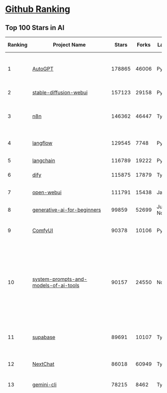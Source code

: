 [Github Ranking](../README.md)
==========

## Top 100 Stars in AI

| Ranking | Project Name | Stars | Forks | Language | Open Issues | Description | Last Commit |
| ------- | ------------ | ----- | ----- | -------- | ----------- | ----------- | ----------- |
| 1 | [AutoGPT](https://github.com/Significant-Gravitas/AutoGPT) | 178865 | 46006 | Python | 186 | AutoGPT is the vision of accessible AI for everyone, to use and to build on. Our mission is to provide the tools, so that you can focus on what matters. | 2025-10-07T23:26:01Z |
| 2 | [stable-diffusion-webui](https://github.com/AUTOMATIC1111/stable-diffusion-webui) | 157123 | 29158 | Python | 2367 | Stable Diffusion web UI | 2025-10-07T20:06:10Z |
| 3 | [n8n](https://github.com/n8n-io/n8n) | 146362 | 46447 | TypeScript | 747 | Fair-code workflow automation platform with native AI capabilities. Combine visual building with custom code, self-host or cloud, 400+ integrations. | 2025-10-08T01:26:48Z |
| 4 | [langflow](https://github.com/langflow-ai/langflow) | 129545 | 7748 | Python | 381 | Langflow is a powerful tool for building and deploying AI-powered agents and workflows. | 2025-10-08T00:25:31Z |
| 5 | [langchain](https://github.com/langchain-ai/langchain) | 116789 | 19222 | Python | 149 | 🦜🔗 Build context-aware reasoning applications | 2025-10-08T03:14:19Z |
| 6 | [dify](https://github.com/langgenius/dify) | 115875 | 17879 | TypeScript | 492 | Production-ready platform for agentic workflow development. | 2025-10-07T10:25:53Z |
| 7 | [open-webui](https://github.com/open-webui/open-webui) | 111791 | 15438 | JavaScript | 226 | User-friendly AI Interface (Supports Ollama, OpenAI API, ...) | 2025-10-07T21:20:37Z |
| 8 | [generative-ai-for-beginners](https://github.com/microsoft/generative-ai-for-beginners) | 99859 | 52699 | Jupyter Notebook | 2 | 21 Lessons, Get Started Building with Generative AI  | 2025-10-06T03:12:29Z |
| 9 | [ComfyUI](https://github.com/comfyanonymous/ComfyUI) | 90378 | 10106 | Python | 2798 | The most powerful and modular diffusion model GUI, api and backend with a graph/nodes interface. | 2025-10-08T02:48:51Z |
| 10 | [system-prompts-and-models-of-ai-tools](https://github.com/x1xhlol/system-prompts-and-models-of-ai-tools) | 90157 | 24550 | None | 53 | FULL Augment Code, Claude Code, Cluely, CodeBuddy, Comet, Cursor, Devin AI, Junie, Kiro, Leap.new, Lovable, Manus Agent Tools, NotionAI, Orchids.app, Perplexity, Poke, Qoder, Replit, Same.dev, Trae, Traycer AI, VSCode Agent, Warp.dev, Windsurf, Xcode, Z.ai Code, dia & v0. (And other Open Sourced) System Prompts, Internal Tools & AI Models | 2025-10-02T17:19:02Z |
| 11 | [supabase](https://github.com/supabase/supabase) | 89691 | 10107 | TypeScript | 223 | The Postgres development platform. Supabase gives you a dedicated Postgres database to build your web, mobile, and AI applications. | 2025-10-08T03:19:22Z |
| 12 | [NextChat](https://github.com/ChatGPTNextWeb/NextChat) | 86018 | 60949 | TypeScript | 670 | ✨ Light and Fast AI Assistant. Support: Web \| iOS \| MacOS \| Android \|  Linux \| Windows | 2025-09-29T12:01:08Z |
| 13 | [gemini-cli](https://github.com/google-gemini/gemini-cli) | 78215 | 8462 | TypeScript | 1910 | An open-source AI agent that brings the power of Gemini directly into your terminal. | 2025-10-08T03:33:39Z |
| 14 | [funNLP](https://github.com/fighting41love/funNLP) | 76413 | 15013 | Python | 34 | 中英文敏感词、语言检测、中外手机/电话归属地/运营商查询、名字推断性别、手机号抽取、身份证抽取、邮箱抽取、中日文人名库、中文缩写库、拆字词典、词汇情感值、停用词、反动词表、暴恐词表、繁简体转换、英文模拟中文发音、汪峰歌词生成器、职业名称词库、同义词库、反义词库、否定词库、汽车品牌词库、汽车零件词库、连续英文切割、各种中文词向量、公司名字大全、古诗词库、IT词库、财经词库、成语词库、地名词库、历史名人词库、诗词词库、医学词库、饮食词库、法律词库、汽车词库、动物词库、中文聊天语料、中文谣言数据、百度中文问答数据集、句子相似度匹配算法集合、bert资源、文本生成&摘要相关工具、cocoNLP信息抽取工具、国内电话号码正则匹配、清华大学XLORE:中英文跨语言百科知识图谱、清华大学人工智能技术系列报告、自然语言生成、NLU太难了系列、自动对联数据及机器人、用户名黑名单列表、罪名法务名词及分类模型、微信公众号语料、cs224n深度学习自然语言处理课程、中文手写汉字识别、中文自然语言处理 语料/数据集、变量命名神器、分词语料库+代码、任务型对话英文数据集、ASR 语音数据集 + 基于深度学习的中文语音识别系统、笑声检测器、Microsoft多语言数字/单位/如日期时间识别包、中华新华字典数据库及api(包括常用歇后语、成语、词语和汉字)、文档图谱自动生成、SpaCy 中文模型、Common Voice语音识别数据集新版、神经网络关系抽取、基于bert的命名实体识别、关键词(Keyphrase)抽取包pke、基于医疗领域知识图谱的问答系统、基于依存句法与语义角色标注的事件三元组抽取、依存句法分析4万句高质量标注数据、cnocr：用来做中文OCR的Python3包、中文人物关系知识图谱项目、中文nlp竞赛项目及代码汇总、中文字符数据、speech-aligner: 从“人声语音”及其“语言文本”产生音素级别时间对齐标注的工具、AmpliGraph: 知识图谱表示学习(Python)库：知识图谱概念链接预测、Scattertext 文本可视化(python)、语言/知识表示工具：BERT & ERNIE、中文对比英文自然语言处理NLP的区别综述、Synonyms中文近义词工具包、HarvestText领域自适应文本挖掘工具（新词发现-情感分析-实体链接等）、word2word：(Python)方便易用的多语言词-词对集：62种语言/3,564个多语言对、语音识别语料生成工具：从具有音频/字幕的在线视频创建自动语音识别(ASR)语料库、构建医疗实体识别的模型（包含词典和语料标注）、单文档非监督的关键词抽取、Kashgari中使用gpt-2语言模型、开源的金融投资数据提取工具、文本自动摘要库TextTeaser: 仅支持英文、人民日报语料处理工具集、一些关于自然语言的基本模型、基于14W歌曲知识库的问答尝试--功能包括歌词接龙and已知歌词找歌曲以及歌曲歌手歌词三角关系的问答、基于Siamese bilstm模型的相似句子判定模型并提供训练数据集和测试数据集、用Transformer编解码模型实现的根据Hacker News文章标题自动生成评论、用BERT进行序列标记和文本分类的模板代码、LitBank：NLP数据集——支持自然语言处理和计算人文学科任务的100部带标记英文小说语料、百度开源的基准信息抽取系统、虚假新闻数据集、Facebook: LAMA语言模型分析，提供Transformer-XL/BERT/ELMo/GPT预训练语言模型的统一访问接口、CommonsenseQA：面向常识的英文QA挑战、中文知识图谱资料、数据及工具、各大公司内部里大牛分享的技术文档 PDF 或者 PPT、自然语言生成SQL语句（英文）、中文NLP数据增强（EDA）工具、英文NLP数据增强工具 、基于医药知识图谱的智能问答系统、京东商品知识图谱、基于mongodb存储的军事领域知识图谱问答项目、基于远监督的中文关系抽取、语音情感分析、中文ULMFiT-情感分析-文本分类-语料及模型、一个拍照做题程序、世界各国大规模人名库、一个利用有趣中文语料库 qingyun 训练出来的中文聊天机器人、中文聊天机器人seqGAN、省市区镇行政区划数据带拼音标注、教育行业新闻语料库包含自动文摘功能、开放了对话机器人-知识图谱-语义理解-自然语言处理工具及数据、中文知识图谱：基于百度百科中文页面-抽取三元组信息-构建中文知识图谱、masr: 中文语音识别-提供预训练模型-高识别率、Python音频数据增广库、中文全词覆盖BERT及两份阅读理解数据、ConvLab：开源多域端到端对话系统平台、中文自然语言处理数据集、基于最新版本rasa搭建的对话系统、基于TensorFlow和BERT的管道式实体及关系抽取、一个小型的证券知识图谱/知识库、复盘所有NLP比赛的TOP方案、OpenCLaP：多领域开源中文预训练语言模型仓库、UER：基于不同语料+编码器+目标任务的中文预训练模型仓库、中文自然语言处理向量合集、基于金融-司法领域(兼有闲聊性质)的聊天机器人、g2pC：基于上下文的汉语读音自动标记模块、Zincbase 知识图谱构建工具包、诗歌质量评价/细粒度情感诗歌语料库、快速转化「中文数字」和「阿拉伯数字」、百度知道问答语料库、基于知识图谱的问答系统、jieba_fast 加速版的jieba、正则表达式教程、中文阅读理解数据集、基于BERT等最新语言模型的抽取式摘要提取、Python利用深度学习进行文本摘要的综合指南、知识图谱深度学习相关资料整理、维基大规模平行文本语料、StanfordNLP 0.2.0：纯Python版自然语言处理包、NeuralNLP-NeuralClassifier：腾讯开源深度学习文本分类工具、端到端的封闭域对话系统、中文命名实体识别：NeuroNER vs. BertNER、新闻事件线索抽取、2019年百度的三元组抽取比赛：“科学空间队”源码、基于依存句法的开放域文本知识三元组抽取和知识库构建、中文的GPT2训练代码、ML-NLP - 机器学习(Machine Learning)NLP面试中常考到的知识点和代码实现、nlp4han:中文自然语言处理工具集(断句/分词/词性标注/组块/句法分析/语义分析/NER/N元语法/HMM/代词消解/情感分析/拼写检查、XLM：Facebook的跨语言预训练语言模型、用基于BERT的微调和特征提取方法来进行知识图谱百度百科人物词条属性抽取、中文自然语言处理相关的开放任务-数据集-当前最佳结果、CoupletAI - 基于CNN+Bi-LSTM+Attention 的自动对对联系统、抽象知识图谱、MiningZhiDaoQACorpus - 580万百度知道问答数据挖掘项目、brat rapid annotation tool: 序列标注工具、大规模中文知识图谱数据：1.4亿实体、数据增强在机器翻译及其他nlp任务中的应用及效果、allennlp阅读理解:支持多种数据和模型、PDF表格数据提取工具 、 Graphbrain：AI开源软件库和科研工具，目的是促进自动意义提取和文本理解以及知识的探索和推断、简历自动筛选系统、基于命名实体识别的简历自动摘要、中文语言理解测评基准，包括代表性的数据集&基准模型&语料库&排行榜、树洞 OCR 文字识别 、从包含表格的扫描图片中识别表格和文字、语声迁移、Python口语自然语言处理工具集(英文)、 similarity：相似度计算工具包，java编写、海量中文预训练ALBERT模型 、Transformers 2.0 、基于大规模音频数据集Audioset的音频增强 、Poplar：网页版自然语言标注工具、图片文字去除，可用于漫画翻译 、186种语言的数字叫法库、Amazon发布基于知识的人-人开放领域对话数据集 、中文文本纠错模块代码、繁简体转换 、 Python实现的多种文本可读性评价指标、类似于人名/地名/组织机构名的命名体识别数据集 、东南大学《知识图谱》研究生课程(资料)、. 英文拼写检查库 、 wwsearch是企业微信后台自研的全文检索引擎、CHAMELEON：深度学习新闻推荐系统元架构 、 8篇论文梳理BERT相关模型进展与反思、DocSearch：免费文档搜索引擎、 LIDA：轻量交互式对话标注工具 、aili - the fastest in-memory index in the East 东半球最快并发索引 、知识图谱车音工作项目、自然语言生成资源大全 、中日韩分词库mecab的Python接口库、中文文本摘要/关键词提取、汉字字符特征提取器 (featurizer)，提取汉字的特征（发音特征、字形特征）用做深度学习的特征、中文生成任务基准测评 、中文缩写数据集、中文任务基准测评 - 代表性的数据集-基准(预训练)模型-语料库-baseline-工具包-排行榜、PySS3：面向可解释AI的SS3文本分类器机器可视化工具 、中文NLP数据集列表、COPE - 格律诗编辑程序、doccano：基于网页的开源协同多语言文本标注工具 、PreNLP：自然语言预处理库、简单的简历解析器，用来从简历中提取关键信息、用于中文闲聊的GPT2模型：GPT2-chitchat、基于检索聊天机器人多轮响应选择相关资源列表(Leaderboards、Datasets、Papers)、(Colab)抽象文本摘要实现集锦(教程 、词语拼音数据、高效模糊搜索工具、NLP数据增广资源集、微软对话机器人框架 、 GitHub Typo Corpus：大规模GitHub多语言拼写错误/语法错误数据集、TextCluster：短文本聚类预处理模块 Short text cluster、面向语音识别的中文文本规范化、BLINK：最先进的实体链接库、BertPunc：基于BERT的最先进标点修复模型、Tokenizer：快速、可定制的文本词条化库、中文语言理解测评基准，包括代表性的数据集、基准(预训练)模型、语料库、排行榜、spaCy 医学文本挖掘与信息提取 、 NLP任务示例项目代码集、 python拼写检查库、chatbot-list - 行业内关于智能客服、聊天机器人的应用和架构、算法分享和介绍、语音质量评价指标(MOSNet, BSSEval, STOI, PESQ, SRMR)、 用138GB语料训练的法文RoBERTa预训练语言模型 、BERT-NER-Pytorch：三种不同模式的BERT中文NER实验、无道词典 - 有道词典的命令行版本，支持英汉互查和在线查询、2019年NLP亮点回顾、 Chinese medical dialogue data 中文医疗对话数据集 、最好的汉字数字(中文数字)-阿拉伯数字转换工具、 基于百科知识库的中文词语多词义/义项获取与特定句子词语语义消歧、awesome-nlp-sentiment-analysis - 情感分析、情绪原因识别、评价对象和评价词抽取、LineFlow：面向所有深度学习框架的NLP数据高效加载器、中文医学NLP公开资源整理 、MedQuAD：(英文)医学问答数据集、将自然语言数字串解析转换为整数和浮点数、Transfer Learning in Natural Language Processing (NLP) 、面向语音识别的中文/英文发音辞典、Tokenizers：注重性能与多功能性的最先进分词器、CLUENER 细粒度命名实体识别 Fine Grained Named Entity Recognition、 基于BERT的中文命名实体识别、中文谣言数据库、NLP数据集/基准任务大列表、nlp相关的一些论文及代码, 包括主题模型、词向量(Word Embedding)、命名实体识别(NER)、文本分类(Text Classificatin)、文本生成(Text Generation)、文本相似性(Text Similarity)计算等，涉及到各种与nlp相关的算法，基于keras和tensorflow 、Python文本挖掘/NLP实战示例、 Blackstone：面向非结构化法律文本的spaCy pipeline和NLP模型通过同义词替换实现文本“变脸” 、中文 预训练 ELECTREA 模型: 基于对抗学习 pretrain Chinese Model 、albert-chinese-ner - 用预训练语言模型ALBERT做中文NER 、基于GPT2的特定主题文本生成/文本增广、开源预训练语言模型合集、多语言句向量包、编码、标记和实现：一种可控高效的文本生成方法、 英文脏话大列表 、attnvis：GPT2、BERT等transformer语言模型注意力交互可视化、CoVoST：Facebook发布的多语种语音-文本翻译语料库，包括11种语言(法语、德语、荷兰语、俄语、西班牙语、意大利语、土耳其语、波斯语、瑞典语、蒙古语和中文)的语音、文字转录及英文译文、Jiagu自然语言处理工具 - 以BiLSTM等模型为基础，提供知识图谱关系抽取 中文分词 词性标注 命名实体识别 情感分析 新词发现 关键词 文本摘要 文本聚类等功能、用unet实现对文档表格的自动检测，表格重建、NLP事件提取文献资源列表 、 金融领域自然语言处理研究资源大列表、CLUEDatasetSearch - 中英文NLP数据集：搜索所有中文NLP数据集，附常用英文NLP数据集 、medical_NER - 中文医学知识图谱命名实体识别 、(哈佛)讲因果推理的免费书、知识图谱相关学习资料/数据集/工具资源大列表、Forte：灵活强大的自然语言处理pipeline工具集 、Python字符串相似性算法库、PyLaia：面向手写文档分析的深度学习工具包、TextFooler：针对文本分类/推理的对抗文本生成模块、Haystack：灵活、强大的可扩展问答(QA)框架、中文关键短语抽取工具 | 2024-05-10T07:38:24Z |
| 15 | [netdata](https://github.com/netdata/netdata) | 76319 | 6194 | C | 168 | The fastest path to AI-powered full stack observability, even for lean teams. | 2025-10-08T00:23:45Z |
| 16 | [LLMs-from-scratch](https://github.com/rasbt/LLMs-from-scratch) | 74738 | 10932 | Jupyter Notebook | 6 | Implement a ChatGPT-like LLM in PyTorch from scratch, step by step | 2025-10-07T20:23:01Z |
| 17 | [Deep-Live-Cam](https://github.com/hacksider/Deep-Live-Cam) | 73864 | 10759 | Python | 65 | real time face swap and one-click video deepfake with only a single image | 2025-08-29T06:44:46Z |
| 18 | [awesome-mcp-servers](https://github.com/punkpeye/awesome-mcp-servers) | 72141 | 5988 | None | 39 | A collection of MCP servers. | 2025-10-07T15:18:20Z |
| 19 | [awesome-llm-apps](https://github.com/Shubhamsaboo/awesome-llm-apps) | 71362 | 9185 | Python | 1 | Collection of awesome LLM apps with AI Agents and RAG using OpenAI, Anthropic, Gemini and opensource models. | 2025-10-08T02:58:42Z |
| 20 | [browser-use](https://github.com/browser-use/browser-use) | 70921 | 8330 | Python | 123 | 🌐 Make websites accessible for AI agents. Automate tasks online with ease. | 2025-10-08T03:23:48Z |
| 21 | [lobe-chat](https://github.com/lobehub/lobe-chat) | 66483 | 13776 | TypeScript | 933 | 🤯 Lobe Chat - an open-source, modern design AI chat framework. Supports multiple AI providers (OpenAI / Claude 4 / Gemini / DeepSeek / Ollama / Qwen), Knowledge Base (file upload / RAG ), one click install MCP Marketplace and Artifacts / Thinking. One-click FREE deployment of your private AI Agent application. | 2025-10-08T00:29:51Z |
| 22 | [AppFlowy](https://github.com/AppFlowy-IO/AppFlowy) | 65832 | 4601 | Dart | 976 | Bring projects, wikis, and teams together with AI. AppFlowy is the AI collaborative workspace where you achieve more without losing control of your data. The leading open source Notion alternative. | 2025-09-29T12:29:14Z |
| 23 | [ragflow](https://github.com/infiniflow/ragflow) | 65581 | 6885 | TypeScript | 2895 | RAGFlow is a leading open-source Retrieval-Augmented Generation (RAG) engine that fuses cutting-edge RAG with Agent capabilities to create a superior context layer for LLMs | 2025-10-03T13:11:00Z |
| 24 | [firecrawl](https://github.com/firecrawl/firecrawl) | 61845 | 4989 | TypeScript | 49 | The Web Data API for AI - Turn entire websites into LLM-ready markdown or structured data 🔥 | 2025-10-07T18:48:45Z |
| 25 | [LLaMA-Factory](https://github.com/hiyouga/LLaMA-Factory) | 59796 | 7329 | Python | 678 | Unified Efficient Fine-Tuning of 100+ LLMs & VLMs (ACL 2024) | 2025-10-07T16:18:35Z |
| 26 | [MetaGPT](https://github.com/FoundationAgents/MetaGPT) | 58812 | 7125 | Python | 11 | 🌟 The Multi-Agent Framework: First AI Software Company, Towards Natural Language Programming | 2025-10-04T05:57:57Z |
| 27 | [PaddleOCR](https://github.com/PaddlePaddle/PaddleOCR) | 56705 | 8816 | Python | 119 | Turn any PDF or image document into structured data for your AI. A powerful, lightweight OCR toolkit that bridges the gap between images/PDFs and LLMs. Supports 80+ languages. | 2025-10-06T18:17:51Z |
| 28 | [gpt-engineer](https://github.com/AntonOsika/gpt-engineer) | 54925 | 7299 | Python | 31 | CLI platform to experiment with codegen. Precursor to: https://lovable.dev | 2025-05-14T10:15:10Z |
| 29 | [crawl4ai](https://github.com/unclecode/crawl4ai) | 54306 | 5419 | Python | 182 | 🚀🤖 Crawl4AI: Open-source LLM Friendly Web Crawler & Scraper. Don't be shy, join here: https://discord.gg/jP8KfhDhyN | 2025-10-07T10:51:23Z |
| 30 | [ChatGPT](https://github.com/lencx/ChatGPT) | 54145 | 6174 | Rust | 851 | 🔮 ChatGPT Desktop Application (Mac, Windows and Linux) | 2024-08-29T17:58:11Z |
| 31 | [meilisearch](https://github.com/meilisearch/meilisearch) | 53549 | 2202 | Rust | 211 | A lightning-fast search engine API bringing AI-powered hybrid search to your sites and applications. | 2025-10-07T16:31:08Z |
| 32 | [OpenBB](https://github.com/OpenBB-finance/OpenBB) | 52993 | 5074 | Python | 36 | Financial data platform for analysts, quants and AI agents. | 2025-10-07T20:10:40Z |
| 33 | [autogen](https://github.com/microsoft/autogen) | 50544 | 7716 | Python | 404 | A programming framework for agentic AI | 2025-10-04T01:32:52Z |
| 34 | [anything-llm](https://github.com/Mintplex-Labs/anything-llm) | 49754 | 5191 | JavaScript | 254 | The all-in-one Desktop & Docker AI application with built-in RAG, AI agents, No-code agent builder, MCP compatibility,  and more. | 2025-10-07T23:32:32Z |
| 35 | [MoneyPrinterTurbo](https://github.com/harry0703/MoneyPrinterTurbo) | 45821 | 6419 | Python | 195 | 利用AI大模型，一键生成高清短视频 Generate short videos with one click using AI LLM. | 2025-06-11T06:34:54Z |
| 36 | [dbeaver](https://github.com/dbeaver/dbeaver) | 45673 | 3867 | Java | 3069 | Free universal database tool and SQL client | 2025-10-08T00:12:41Z |
| 37 | [text-generation-webui](https://github.com/oobabooga/text-generation-webui) | 45120 | 5806 | Python | 2595 | The definitive Web UI for local AI, with powerful features and easy setup. | 2025-10-07T21:33:28Z |
| 38 | [Flowise](https://github.com/FlowiseAI/Flowise) | 44682 | 22628 | TypeScript | 610 | Build AI Agents, Visually | 2025-10-07T07:20:26Z |
| 39 | [JeecgBoot](https://github.com/jeecgboot/JeecgBoot) | 44019 | 15582 | Java | 42 | 🔥AI低代码平台，助力企业快速实现低代码开发和构建AI应用！前后端分离架构 SpringBoot3，SpringCloud、Mybatis，Ant Design&Vue3、TS+vite！强大代码生成器实现前后端一键生成，无需手写代码! 引领AI低代码开发模式：AI生成→在线编码→代码生成→手工合并，解决Java项目80%重复工作，提升效率，节省成本，兼顾灵活性~ | 2025-09-30T07:43:34Z |
| 40 | [ClickHouse](https://github.com/ClickHouse/ClickHouse) | 43236 | 7703 | C++ | 4652 | ClickHouse® is a real-time analytics database management system | 2025-10-08T01:50:13Z |
| 41 | [AI-For-Beginners](https://github.com/microsoft/AI-For-Beginners) | 42988 | 8359 | Jupyter Notebook | 1 | 12 Weeks, 24 Lessons, AI for All! | 2025-10-03T19:03:07Z |
| 42 | [airflow](https://github.com/apache/airflow) | 42700 | 15740 | Python | 1366 | Apache Airflow - A platform to programmatically author, schedule, and monitor workflows | 2025-10-07T22:55:57Z |
| 43 | [GitHubDaily](https://github.com/GitHubDaily/GitHubDaily) | 42361 | 4295 | None | 423 | 坚持分享 GitHub 上高质量、有趣实用的开源技术教程、开发者工具、编程网站、技术资讯。A list cool, interesting projects of GitHub. | 2025-03-20T08:54:47Z |
| 44 | [ai-agents-for-beginners](https://github.com/microsoft/ai-agents-for-beginners) | 42080 | 13745 | Jupyter Notebook | 11 | 12 Lessons to Get Started Building AI Agents | 2025-10-03T21:39:58Z |
| 45 | [kong](https://github.com/Kong/kong) | 41897 | 4996 | Lua | 62 | 🦍 The Cloud-Native Gateway for APIs & AI | 2025-10-06T08:03:29Z |
| 46 | [llm-app](https://github.com/pathwaycom/llm-app) | 41694 | 1132 | Jupyter Notebook | 4 | Ready-to-run cloud templates for RAG, AI pipelines, and enterprise search with live data. 🐳Docker-friendly.⚡Always in sync with Sharepoint, Google Drive, S3, Kafka, PostgreSQL, real-time data APIs, and more. | 2025-10-03T08:32:04Z |
| 47 | [ai-hedge-fund](https://github.com/virattt/ai-hedge-fund) | 41689 | 7342 | Python | 23 | An AI Hedge Fund Team | 2025-09-30T21:55:53Z |
| 48 | [ailearning](https://github.com/apachecn/ailearning) | 41528 | 11592 | Python | 3 | AiLearning：数据分析+机器学习实战+线性代数+PyTorch+NLTK+TF2 | 2024-11-12T16:21:55Z |
| 49 | [ColossalAI](https://github.com/hpcaitech/ColossalAI) | 41195 | 4533 | Python | 430 | Making large AI models cheaper, faster and more accessible | 2025-10-06T17:48:50Z |
| 50 | [mem0](https://github.com/mem0ai/mem0) | 40892 | 4347 | Python | 283 | Universal memory layer for AI Agents; Announcing OpenMemory MCP - local and secure memory management. | 2025-10-07T08:42:59Z |
| 51 | [docling](https://github.com/docling-project/docling) | 40846 | 2866 | Python | 625 | Get your documents ready for gen AI | 2025-10-07T18:40:30Z |
| 52 | [upscayl](https://github.com/upscayl/upscayl) | 40136 | 1872 | TypeScript | 53 | 🆙 Upscayl - #1 Free and Open Source AI Image Upscaler for Linux, MacOS and Windows. | 2025-09-24T19:44:23Z |
| 53 | [chatgpt-on-wechat](https://github.com/zhayujie/chatgpt-on-wechat) | 39279 | 9443 | Python | 307 | 基于大模型搭建的聊天机器人，同时支持 微信公众号、企业微信应用、飞书、钉钉 等接入，可选择ChatGPT/Claude/DeepSeek/文心一言/讯飞星火/通义千问/ Gemini/GLM-4/Kimi/LinkAI，能处理文本、语音和图片，访问操作系统和互联网，支持基于自有知识库进行定制企业智能客服。 | 2025-08-08T02:47:49Z |
| 54 | [ray](https://github.com/ray-project/ray) | 39225 | 6857 | Python | 2799 | Ray is an AI compute engine. Ray consists of a core distributed runtime and a set of AI Libraries for accelerating ML workloads. | 2025-10-08T03:03:41Z |
| 55 | [crewAI](https://github.com/crewAIInc/crewAI) | 38934 | 5167 | Python | 36 | Framework for orchestrating role-playing, autonomous AI agents. By fostering collaborative intelligence, CrewAI empowers agents to work together seamlessly, tackling complex tasks. | 2025-10-07T16:21:29Z |
| 56 | [photoprism](https://github.com/photoprism/photoprism) | 38513 | 2156 | Go | 438 | AI-Powered Photos App for the Decentralized Web 🌈💎✨ | 2025-10-07T21:10:24Z |
| 57 | [quivr](https://github.com/QuivrHQ/quivr) | 38486 | 3673 | Python | 2 | Opiniated RAG for integrating GenAI in your apps 🧠   Focus on your product rather than the RAG. Easy integration in existing products with customisation!  Any LLM: GPT4, Groq, Llama. Any Vectorstore: PGVector, Faiss. Any Files. Anyway you want.  | 2025-07-09T12:55:23Z |
| 58 | [aider](https://github.com/Aider-AI/aider) | 37830 | 3535 | Python | 1046 | aider is AI pair programming in your terminal | 2025-10-05T19:11:17Z |
| 59 | [Open-Assistant](https://github.com/LAION-AI/Open-Assistant) | 37478 | 3298 | Python | 227 | OpenAssistant is a chat-based assistant that understands tasks, can interact with third-party systems, and retrieve information dynamically to do so. | 2024-08-17T01:55:35Z |
| 60 | [chatbox](https://github.com/chatboxai/chatbox) | 36845 | 3726 | TypeScript | 874 | User-friendly Desktop Client App for AI Models/LLMs (GPT, Claude, Gemini, Ollama...) | 2025-09-13T13:01:11Z |
| 61 | [ToolJet](https://github.com/ToolJet/ToolJet) | 36712 | 4809 | JavaScript | 639 | ToolJet is the open-source foundation of ToolJet AI - the AI-native platform for building internal tools, dashboard, business applications, workflows and AI agents 🚀 | 2025-10-07T19:45:42Z |
| 62 | [MockingBird](https://github.com/babysor/MockingBird) | 36681 | 5262 | Python | 478 | 🚀AI拟声: 5秒内克隆您的声音并生成任意语音内容 Clone a voice in 5 seconds to generate arbitrary speech in real-time | 2024-11-15T05:00:29Z |
| 63 | [google-research](https://github.com/google-research/google-research) | 36473 | 8206 | Jupyter Notebook | 1073 | Google Research | 2025-10-07T17:27:15Z |
| 64 | [mindsdb](https://github.com/mindsdb/mindsdb) | 36280 | 5830 | Python | 47 | AI Analytics and Knowledge Engine for RAG over large-scale, heterogeneous data. - The only MCP Server you'll ever need | 2025-10-07T21:46:26Z |
| 65 | [cursor-free-vip](https://github.com/yeongpin/cursor-free-vip) | 36081 | 4439 | Python | 603 | [Support 0.49.x]（Reset Cursor AI MachineID & Bypass Higher Token Limit） Cursor Ai ，自动重置机器ID ， 免费升级使用Pro功能: You've reached your trial request limit. / Too many free trial accounts used on this machine. Please upgrade to pro. We have this limit in place to prevent abuse. Please let us know if you believe this is a mistake. | 2025-09-16T03:47:39Z |
| 66 | [LocalAI](https://github.com/mudler/LocalAI) | 35693 | 2819 | Go | 294 | :robot: The free, Open Source alternative to OpenAI, Claude and others. Self-hosted and local-first. Drop-in replacement for OpenAI,  running on consumer-grade hardware. No GPU required. Runs gguf, transformers, diffusers and many more. Features: Generate Text, Audio, Video, Images, Voice Cloning, Distributed, P2P and decentralized inference | 2025-10-07T19:57:14Z |
| 67 | [AgentGPT](https://github.com/reworkd/AgentGPT) | 35026 | 9477 | TypeScript | 130 | 🤖 Assemble, configure, and deploy autonomous AI Agents in your browser. | 2025-04-29T01:19:32Z |
| 68 | [Folo](https://github.com/RSSNext/Folo) | 34666 | 1677 | TypeScript | 275 | 🧡 Follow everything in one place | 2025-10-07T14:13:50Z |
| 69 | [awesome-cursorrules](https://github.com/PatrickJS/awesome-cursorrules) | 34419 | 2915 | MDX | 35 | 📄  Configuration files that enhance Cursor AI editor experience with custom rules and behaviors | 2025-09-24T22:10:23Z |
| 70 | [gold-miner](https://github.com/xitu/gold-miner) | 34266 | 5042 | None | 11 | 🥇掘金翻译计划，可能是世界最大最好的英译中技术社区，最懂读者和译者的翻译平台： | 2024-04-17T09:44:37Z |
| 71 | [agno](https://github.com/agno-agi/agno) | 34150 | 4391 | Python | 110 | High-performance SDK and runtime for multi-agent systems. Build, run and manage secure multi-agent systems in your cloud. | 2025-10-08T00:17:56Z |
| 72 | [Fabric](https://github.com/danielmiessler/Fabric) | 33759 | 3448 | JavaScript | 37 | Fabric is an open-source framework for augmenting humans using AI. It provides a modular system for solving specific problems using a crowdsourced set of AI prompts that can be used anywhere. | 2025-10-06T00:03:41Z |
| 73 | [ruoyi-vue-pro](https://github.com/YunaiV/ruoyi-vue-pro) | 33462 | 7216 | Java | 4 | 🔥 官方推荐 🔥 RuoYi-Vue 全新 Pro 版本，优化重构所有功能。基于 Spring Boot + MyBatis Plus + Vue & Element 实现的后台管理系统 + 微信小程序，支持 RBAC 动态权限、数据权限、SaaS 多租户、Flowable 工作流、三方登录、支付、短信、商城、CRM、ERP、AI 大模型等功能。你的 ⭐️ Star ⭐️，是作者生发的动力！ | 2025-10-02T09:53:48Z |
| 74 | [gpt-pilot](https://github.com/Pythagora-io/gpt-pilot) | 33421 | 3429 | Python | 237 | The first real AI developer | 2025-09-11T13:41:50Z |
| 75 | [context7](https://github.com/upstash/context7) | 32851 | 1640 | JavaScript | 73 | Context7 MCP Server -- Up-to-date code documentation for LLMs and AI code editors | 2025-10-07T11:57:48Z |
| 76 | [spaCy](https://github.com/explosion/spaCy) | 32597 | 4590 | Python | 172 | 💫 Industrial-strength Natural Language Processing (NLP) in Python | 2025-05-28T15:28:05Z |
| 77 | [chatbot-ui](https://github.com/mckaywrigley/chatbot-ui) | 32422 | 9338 | TypeScript | 180 | AI chat for any model. | 2024-08-03T00:38:07Z |
| 78 | [spec-kit](https://github.com/github/spec-kit) | 32338 | 2769 | Python | 282 | 💫 Toolkit to help you get started with Spec-Driven Development | 2025-10-08T00:07:27Z |
| 79 | [tabby](https://github.com/TabbyML/tabby) | 32192 | 1604 | Rust | 215 | Self-hosted AI coding assistant | 2025-09-26T20:03:32Z |
| 80 | [nacos](https://github.com/alibaba/nacos) | 32111 | 13148 | Java | 247 | an easy-to-use dynamic service discovery, configuration and service management platform for building AI cloud native applications. | 2025-09-30T09:52:03Z |
| 81 | [fairseq](https://github.com/facebookresearch/fairseq) | 31861 | 6611 | Python | 1192 | Facebook AI Research Sequence-to-Sequence Toolkit written in Python. | 2025-09-30T11:16:06Z |
| 82 | [qlib](https://github.com/microsoft/qlib) | 31829 | 4918 | Python | 256 | Qlib is an AI-oriented Quant investment platform that aims to use AI tech to empower Quant Research, from exploring ideas to implementing productions. Qlib supports diverse ML modeling paradigms, including supervised learning, market dynamics modeling, and RL, and is now equipped with https://github.com/microsoft/RD-Agent to automate R&D process. | 2025-09-26T04:15:09Z |
| 83 | [exo](https://github.com/exo-explore/exo) | 31724 | 2121 | Python | 369 | Run your own AI cluster at home with everyday devices 📱💻 🖥️⌚ | 2025-10-07T21:19:14Z |
| 84 | [netron](https://github.com/lutzroeder/netron) | 31510 | 3005 | JavaScript | 19 | Visualizer for neural network, deep learning and machine learning models | 2025-10-08T00:08:37Z |
| 85 | [cursor](https://github.com/cursor/cursor) | 31410 | 2066 | None | 2152 | The AI Code Editor | 2024-10-13T19:23:26Z |
| 86 | [khoj](https://github.com/khoj-ai/khoj) | 31268 | 1830 | Python | 76 | Your AI second brain. Self-hostable. Get answers from the web or your docs. Build custom agents, schedule automations, do deep research. Turn any online or local LLM into your personal, autonomous AI (gpt, claude, gemini, llama, qwen, mistral). Get started - free. | 2025-09-16T09:17:58Z |
| 87 | [LibreChat](https://github.com/danny-avila/LibreChat) | 30615 | 5873 | TypeScript | 192 | Enhanced ChatGPT Clone: Features Agents, MCP, DeepSeek, Anthropic, AWS, OpenAI, Responses API, Azure, Groq, o1, GPT-5, Mistral, OpenRouter, Vertex AI, Gemini, Artifacts, AI model switching, message search, Code Interpreter, langchain, DALL-E-3, OpenAPI Actions, Functions, Secure Multi-User Auth, Presets, open-source for self-hosting. Active. | 2025-10-07T18:52:56Z |
| 88 | [AI-Expert-Roadmap](https://github.com/AMAI-GmbH/AI-Expert-Roadmap) | 30341 | 2538 | JavaScript | 12 | Roadmap to becoming an Artificial Intelligence Expert in 2022 | 2025-09-12T14:59:30Z |
| 89 | [roop](https://github.com/s0md3v/roop) | 30253 | 6883 | Python | 0 | one-click face swap | 2024-08-19T12:57:17Z |
| 90 | [pytorch-lightning](https://github.com/Lightning-AI/pytorch-lightning) | 30217 | 3580 | Python | 829 | Pretrain, finetune ANY AI model of ANY size on 1 or 10,000+ GPUs with zero code changes. | 2025-10-07T12:58:08Z |
| 91 | [Mr.-Ranedeer-AI-Tutor](https://github.com/JushBJJ/Mr.-Ranedeer-AI-Tutor) | 29656 | 3381 | None | 13 | A GPT-4 AI Tutor Prompt for customizable personalized learning experiences. | 2025-09-30T08:08:00Z |
| 92 | [continue](https://github.com/continuedev/continue) | 29194 | 3591 | TypeScript | 653 | ⏩ Ship faster with Continuous AI. Build and run custom agents across your IDE, terminal, and CI | 2025-10-08T03:27:12Z |
| 93 | [Jobs_Applier_AI_Agent_AIHawk](https://github.com/feder-cr/Jobs_Applier_AI_Agent_AIHawk) | 28905 | 4388 | Python | 11 | AIHawk aims to easy job hunt process by automating the job application process. Utilizing artificial intelligence, it enables users to apply for multiple jobs in a tailored way. | 2025-05-28T13:24:12Z |
| 94 | [PDFMathTranslate](https://github.com/Byaidu/PDFMathTranslate) | 28576 | 2515 | Python | 111 | PDF scientific paper translation with preserved formats - 基于 AI 完整保留排版的 PDF 文档全文双语翻译，支持 Google/DeepL/Ollama/OpenAI 等服务，提供 CLI/GUI/MCP/Docker/Zotero | 2025-10-06T13:49:56Z |
| 95 | [500-AI-Machine-learning-Deep-learning-Computer-vision-NLP-Projects-with-code](https://github.com/ashishpatel26/500-AI-Machine-learning-Deep-learning-Computer-vision-NLP-Projects-with-code) | 27824 | 6288 | None | 46 | 500 AI Machine learning Deep learning Computer vision NLP Projects with code | 2025-08-01T11:54:09Z |
| 96 | [so-vits-svc](https://github.com/svc-develop-team/so-vits-svc) | 27655 | 5054 | Python | 21 | SoftVC VITS Singing Voice Conversion | 2023-11-11T13:11:31Z |
| 97 | [Genesis](https://github.com/Genesis-Embodied-AI/Genesis) | 27334 | 2507 | Python | 103 | A generative world for general-purpose robotics & embodied AI learning. | 2025-10-07T23:03:39Z |
| 98 | [nx](https://github.com/nrwl/nx) | 27179 | 2606 | TypeScript | 626 | Get to green PRs in half the time. Nx optimizes your builds, scales your CI, and fixes failed PRs. Built for developers and AI agents. | 2025-10-08T00:51:14Z |
| 99 | [opencode](https://github.com/sst/opencode) | 26953 | 1957 | TypeScript | 803 | The AI coding agent built for the terminal. | 2025-10-07T23:44:48Z |
| 100 | [qdrant](https://github.com/qdrant/qdrant) | 26477 | 1844 | Rust | 357 | Qdrant - High-performance, massive-scale Vector Database and Vector Search Engine for the next generation of AI. Also available in the cloud https://cloud.qdrant.io/ | 2025-10-07T22:19:43Z |

